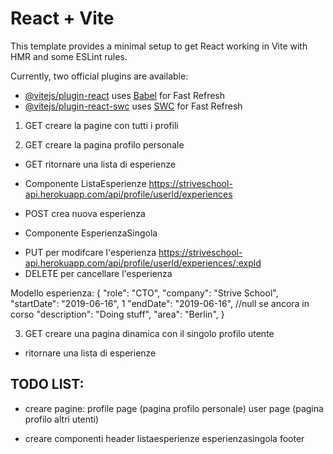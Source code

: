 # React + Vite

This template provides a minimal setup to get React working in Vite with HMR and some ESLint rules.

Currently, two official plugins are available:

- [@vitejs/plugin-react](https://github.com/vitejs/vite-plugin-react/blob/main/packages/plugin-react/README.md) uses [Babel](https://babeljs.io/) for Fast Refresh
- [@vitejs/plugin-react-swc](https://github.com/vitejs/vite-plugin-react-swc) uses [SWC](https://swc.rs/) for Fast Refresh


1) GET creare la pagine con tutti i profili

2) GET creare la pagina profilo personale
- GET ritornare una lista di esperienze

* Componente ListaEsperienze
https://striveschool-api.herokuapp.com/api/profile/userld/experiences
- POST crea nuova esperienza

* Componente EsperienzaSingola
- PUT per modifcare l'esperienza
https://striveschool-api.herokuapp.com/api/profile/userld/experiences/:expld
- DELETE per cancellare l'esperienza

Modello esperienza:
{
    "role": "СТО",
    "company": "Strive School",
    "startDate": "2019-06-16", 1
    "endDate": "2019-06-16", //null se ancora in corso
    "description": "Doing stuff",
    "area": "Berlin",
}

3) GET creare una pagina dinamica con il singolo profilo utente 
- ritornare una lista di esperienze


## TODO LIST:

- creare pagine:
profile page (pagina profilo personale)
user page (pagina profilo altri utenti)

- creare componenti
header
listaesperienze
esperienzasingola
footer
